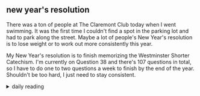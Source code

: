 ## new year's resolution

There was a ton of people at The Claremont Club today when I went swimming. It was the first time I couldn't find a spot in the parking lot and had to park along the street. Maybe a lot of people's New Year's resolution is to lose weight or to work out more consistently this year.

My New Year's resolution is to finish memorizing the Westminster Shorter Catechism. I'm currently on Question 38 and there's 107 questions in total, so I have to do one to two questions a week to finish by the end of the year. Shouldn't be too hard, I just need to stay consistent.

<details markdown="1">
<summary>daily reading</summary>

| {{ page.date | date: "%B %-d, %Y" }} |
| :-------------: |
| [Josh. 6:6–27; Ps. 135–136; Isa. 66; Matt. 14]({% link _Bible/Bible-year-1.md %}) |
| [BC 12; HC 29-34; CD I: Rej. 7-9]({% link _three_forms/three-forms-month-1.md %}) |
| [The Nicene Creed](https://threeforms.org/the-nicene-creed/) |

</details>
